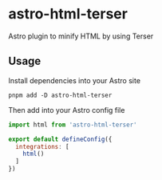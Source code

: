 astro-html-terser
===

Astro plugin to minify HTML by using Terser

Usage
---

Install dependencies into your Astro site

```
pnpm add -D astro-html-terser
```

Then add into your Astro config file

```js
import html from 'astro-html-terser'

export default defineConfig({
  integrations: [
    html()
  ]
})
```
